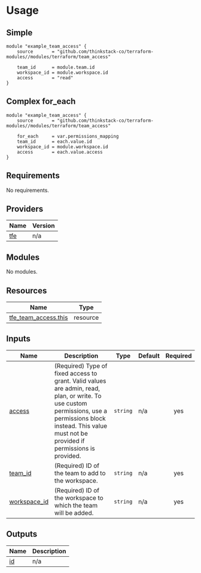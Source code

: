 # Usage
## Simple
    module "example_team_access" {
        source       = "github.com/thinkstack-co/terraform-modules//modules/terraform/team_access"

        team_id      = module.team.id
        workspace_id = module.workspace.id
        access       = "read"
    }

## Complex for_each
    module "example_team_access" {
        source       = "github.com/thinkstack-co/terraform-modules//modules/terraform/team_access"
        
        for_each     = var.permissions_mapping
        team_id      = each.value.id
        workspace_id = module.workspace.id
        access       = each.value.access
    }

<!-- BEGIN_TF_DOCS -->
## Requirements

No requirements.

## Providers

| Name | Version |
|------|---------|
| <a name="provider_tfe"></a> [tfe](#provider\_tfe) | n/a |

## Modules

No modules.

## Resources

| Name | Type |
|------|------|
| [tfe_team_access.this](https://registry.terraform.io/providers/hashicorp/tfe/latest/docs/resources/team_access) | resource |

## Inputs

| Name | Description | Type | Default | Required |
|------|-------------|------|---------|:--------:|
| <a name="input_access"></a> [access](#input\_access) | (Required) Type of fixed access to grant. Valid values are admin, read, plan, or write. To use custom permissions, use a permissions block instead. This value must not be provided if permissions is provided. | `string` | n/a | yes |
| <a name="input_team_id"></a> [team\_id](#input\_team\_id) | (Required) ID of the team to add to the workspace. | `string` | n/a | yes |
| <a name="input_workspace_id"></a> [workspace\_id](#input\_workspace\_id) | (Required) ID of the workspace to which the team will be added. | `string` | n/a | yes |

## Outputs

| Name | Description |
|------|-------------|
| <a name="output_id"></a> [id](#output\_id) | n/a |
<!-- END_TF_DOCS -->

